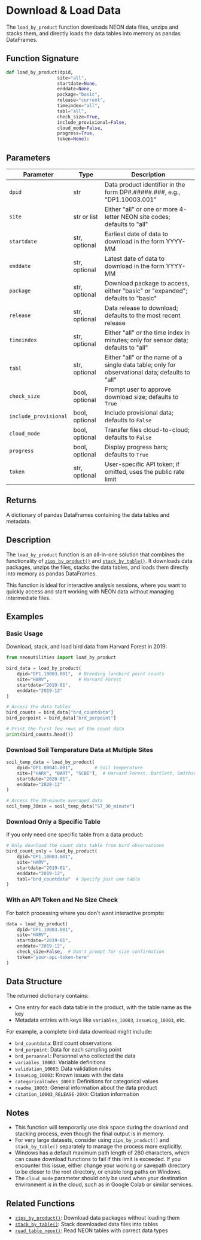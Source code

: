# Download & Load Data

The `load_by_product` function downloads NEON data files, unzips and stacks them, and directly loads the data tables into memory as pandas DataFrames.

## Function Signature

```python
def load_by_product(dpid,
                   site="all",
                   startdate=None,
                   enddate=None,
                   package="basic",
                   release="current",
                   timeindex="all",
                   tabl="all",
                   check_size=True,
                   include_provisional=False,
                   cloud_mode=False,
                   progress=True,
                   token=None):
```

## Parameters

| Parameter | Type | Description |
|-----------|------|-------------|
| `dpid` | str | Data product identifier in the form DP#.#####.###, e.g., "DP1.10003.001" |
| `site` | str or list | Either "all" or one or more 4-letter NEON site codes; defaults to "all" |
| `startdate` | str, optional | Earliest date of data to download in the form YYYY-MM |
| `enddate` | str, optional | Latest date of data to download in the form YYYY-MM |
| `package` | str, optional | Download package to access, either "basic" or "expanded"; defaults to "basic" |
| `release` | str, optional | Data release to download; defaults to the most recent release |
| `timeindex` | str, optional | Either "all" or the time index in minutes; only for sensor data; defaults to "all" |
| `tabl` | str, optional | Either "all" or the name of a single data table; only for observational data; defaults to "all" |
| `check_size` | bool, optional | Prompt user to approve download size; defaults to `True` |
| `include_provisional` | bool, optional | Include provisional data; defaults to `False` |
| `cloud_mode` | bool, optional | Transfer files cloud-to-cloud; defaults to `False` |
| `progress` | bool, optional | Display progress bars; defaults to `True` |
| `token` | str, optional | User-specific API token; if omitted, uses the public rate limit |

## Returns

A dictionary of pandas DataFrames containing the data tables and metadata.

## Description

The `load_by_product` function is an all-in-one solution that combines the functionality of [`zips_by_product()`](zips_by_product.md) and [`stack_by_table()`](stack_by_table.md). It downloads data packages, unzips the files, stacks the data tables, and loads them directly into memory as pandas DataFrames.

This function is ideal for interactive analysis sessions, where you want to quickly access and start working with NEON data without managing intermediate files.

## Examples

### Basic Usage

Download, stack, and load bird data from Harvard Forest in 2019:

```python
from neonutilities import load_by_product

bird_data = load_by_product(
    dpid="DP1.10003.001",  # Breeding landbird point counts
    site="HARV",           # Harvard Forest
    startdate="2019-01",
    enddate="2019-12"
)

# Access the data tables
bird_counts = bird_data["brd_countdata"]
bird_perpoint = bird_data["brd_perpoint"]

# Print the first few rows of the count data
print(bird_counts.head())
```

### Download Soil Temperature Data at Multiple Sites

```python
soil_temp_data = load_by_product(
    dpid="DP1.00041.001",        # Soil temperature
    site=["HARV", "BART", "SCBI"],  # Harvard Forest, Bartlett, Smithsonian Conservation Biology Institute
    startdate="2020-01",
    enddate="2020-12"
)

# Access the 30-minute averaged data
soil_temp_30min = soil_temp_data["ST_30_minute"]
```

### Download Only a Specific Table

If you only need one specific table from a data product:

```python
# Only download the count data table from bird observations
bird_count_only = load_by_product(
    dpid="DP1.10003.001",
    site="HARV",
    startdate="2019-01",
    enddate="2019-12",
    tabl="brd_countdata"  # Specify just one table
)
```

### With an API Token and No Size Check

For batch processing where you don't want interactive prompts:

```python
data = load_by_product(
    dpid="DP1.10003.001",
    site="HARV",
    startdate="2019-01",
    enddate="2019-12",
    check_size=False,  # Don't prompt for size confirmation
    token="your-api-token-here"
)
```

## Data Structure

The returned dictionary contains:

- One entry for each data table in the product, with the table name as the key
- Metadata entries with keys like `variables_10003`, `issueLog_10003`, etc.

For example, a complete bird data download might include:

- `brd_countdata`: Bird count observations
- `brd_perpoint`: Data for each sampling point
- `brd_personnel`: Personnel who collected the data
- `variables_10003`: Variable definitions
- `validation_10003`: Data validation rules
- `issueLog_10003`: Known issues with the data
- `categoricalCodes_10003`: Definitions for categorical values
- `readme_10003`: General information about the data product
- `citation_10003_RELEASE-20XX`: Citation information

## Notes

- This function will temporarily use disk space during the download and stacking process, even though the final output is in memory.
- For very large datasets, consider using `zips_by_product()` and `stack_by_table()` separately to manage the process more explicitly.
- Windows has a default maximum path length of 260 characters, which can cause download functions to fail if this limit is exceeded. If you encounter this issue, either change your working or savepath directory to be closer to the root directory, or enable long paths on Windows.
- The `cloud_mode` parameter should only be used when your destination environment is in the cloud, such as in Google Colab or similar services.

## Related Functions

- [`zips_by_product()`](zips_by_product.md): Download data packages without loading them
- [`stack_by_table()`](stack_by_table.md): Stack downloaded data files into tables
- [`read_table_neon()`](../processing/read_table_neon.md): Read NEON tables with correct data types
